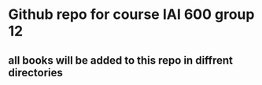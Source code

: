 # Github repo for course IAI 600 group 12
## all books will be added to this repo in diffrent directories 
